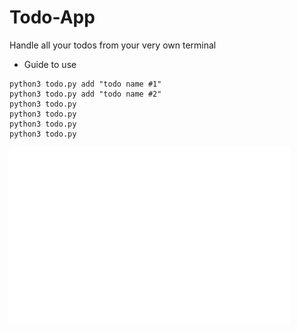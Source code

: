 # Todo-App
Handle all your todos from your very own terminal
- Guide to use
```
python3 todo.py add "todo name #1"
python3 todo.py add "todo name #2"
python3 todo.py 
python3 todo.py
python3 todo.py
python3 todo.py
```
![Screenshot](screenshot.png)
